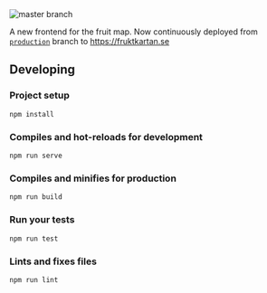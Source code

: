 
<img src="https://github.com/fruktkartan/fruktkartan/workflows/Build/badge.svg?branch=master" title="master branch" />

A new frontend for the fruit map. Now continuously deployed from
[`production`](https://github.com/fruktkartan/fruktkartan/tree/production) branch to https://fruktkartan.se


## Developing

### Project setup
```
npm install
```

### Compiles and hot-reloads for development
```
npm run serve
```

### Compiles and minifies for production
```
npm run build
```

### Run your tests
```
npm run test
```

### Lints and fixes files
```
npm run lint
```
